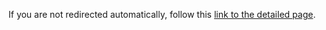 <!DOCTYPE html>
<html>
  <head>
  </head>
  <body>
    <p>If you are not redirected automatically, follow this <a href="./resources/details.md">link to the detailed page</a>.</p>
  </body>
</html>


